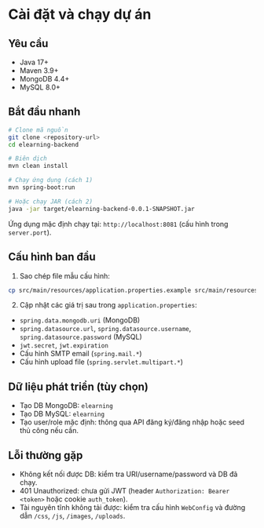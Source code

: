 # Cài đặt và chạy dự án

## Yêu cầu
- Java 17+
- Maven 3.9+
- MongoDB 4.4+
- MySQL 8.0+

## Bắt đầu nhanh
```bash
# Clone mã nguồn
git clone <repository-url>
cd elearning-backend

# Biên dịch
mvn clean install

# Chạy ứng dụng (cách 1)
mvn spring-boot:run

# Hoặc chạy JAR (cách 2)
java -jar target/elearning-backend-0.0.1-SNAPSHOT.jar
```

Ứng dụng mặc định chạy tại: `http://localhost:8081` (cấu hình trong `server.port`).

## Cấu hình ban đầu
1) Sao chép file mẫu cấu hình:
```bash
cp src/main/resources/application.properties.example src/main/resources/application.properties
```
2) Cập nhật các giá trị sau trong `application.properties`:
- `spring.data.mongodb.uri` (MongoDB)
- `spring.datasource.url`, `spring.datasource.username`, `spring.datasource.password` (MySQL)
- `jwt.secret`, `jwt.expiration`
- Cấu hình SMTP email (`spring.mail.*`)
- Cấu hình upload file (`spring.servlet.multipart.*`)

## Dữ liệu phát triển (tùy chọn)
- Tạo DB MongoDB: `elearning`
- Tạo DB MySQL: `elearning`
- Tạo user/role mặc định: thông qua API đăng ký/đăng nhập hoặc seed thủ công nếu cần.

## Lỗi thường gặp
- Không kết nối được DB: kiểm tra URI/username/password và DB đã chạy.
- 401 Unauthorized: chưa gửi JWT (header `Authorization: Bearer <token>` hoặc cookie `auth_token`).
- Tài nguyên tĩnh không tải được: kiểm tra cấu hình `WebConfig` và đường dẫn `/css`, `/js`, `/images`, `/uploads`.